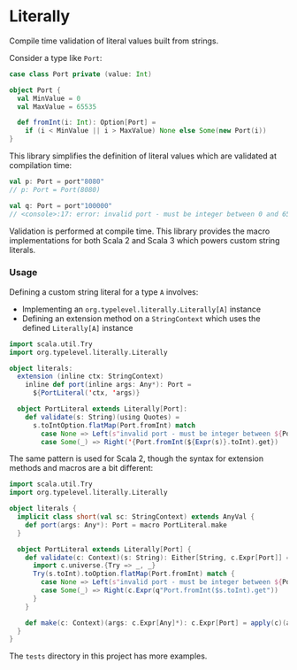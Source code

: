 # Literally

Compile time validation of literal values built from strings.

Consider a type like `Port`:

```scala
case class Port private (value: Int)

object Port {
  val MinValue = 0
  val MaxValue = 65535

  def fromInt(i: Int): Option[Port] =
    if (i < MinValue || i > MaxValue) None else Some(new Port(i))
}
```

This library simplifies the definition of literal values which are validated at compilation time:

```scala
val p: Port = port"8080"
// p: Port = Port(8080)

val q: Port = port"100000"
// <console>:17: error: invalid port - must be integer between 0 and 65535
```

Validation is performed at compile time. This library provides the macro implementations for both Scala 2 and Scala 3 which powers custom string literals.

### Usage

Defining a custom string literal for a type `A` involves:
- Implementing an `org.typelevel.literally.Literally[A]` instance
- Defining an extension method on a `StringContext` which uses the defined `Literally[A]` instance

```scala
import scala.util.Try
import org.typelevel.literally.Literally

object literals:      
  extension (inline ctx: StringContext)
    inline def port(inline args: Any*): Port =
      ${PortLiteral('ctx, 'args)}

  object PortLiteral extends Literally[Port]:
    def validate(s: String)(using Quotes) =
      s.toIntOption.flatMap(Port.fromInt) match
        case None => Left(s"invalid port - must be integer between ${Port.MinValue} and ${Port.MaxValue}")
        case Some(_) => Right('{Port.fromInt(${Expr(s)}.toInt).get})
```

The same pattern is used for Scala 2, though the syntax for extension methods and macros are a bit different:

```scala
import scala.util.Try
import org.typelevel.literally.Literally

object literals {
  implicit class short(val sc: StringContext) extends AnyVal {
    def port(args: Any*): Port = macro PortLiteral.make
  }

  object PortLiteral extends Literally[Port] {
    def validate(c: Context)(s: String): Either[String, c.Expr[Port]] = {
      import c.universe.{Try => _, _}
      Try(s.toInt).toOption.flatMap(Port.fromInt) match {
        case None => Left(s"invalid port - must be integer between ${Port.MinValue} and ${Port.MaxValue}")
        case Some(_) => Right(c.Expr(q"Port.fromInt($s.toInt).get"))
      }
    }

    def make(c: Context)(args: c.Expr[Any]*): c.Expr[Port] = apply(c)(args: _*)
  }
}
```

The `tests` directory in this project has more examples.


